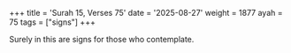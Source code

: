 +++
title = 'Surah 15, Verses 75'
date = '2025-08-27'
weight = 1877
ayah = 75
tags = ["signs"]
+++

Surely in this are signs for those who contemplate.